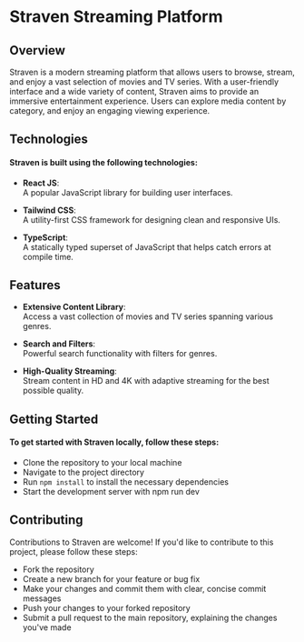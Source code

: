 # Straven Streaming Platform

## Overview
Straven is a modern streaming platform that allows users to browse, stream, and enjoy a vast selection of movies and TV series. With a user-friendly interface and a wide variety of content, Straven aims to provide an immersive entertainment experience. Users can explore media content by category, and enjoy an engaging viewing experience.

## Technologies
#### Straven is built using the following technologies:

* **React JS**:  
A popular JavaScript library for building user interfaces.

* **Tailwind CSS**:  
A utility-first CSS framework for designing clean and responsive UIs.

* **TypeScript**:  
A statically typed superset of JavaScript that helps catch errors at compile time.

## Features
* **Extensive Content Library**:  
Access a vast collection of movies and TV series spanning various genres.

* **Search and Filters**:  
Powerful search functionality with filters for genres.

* **High-Quality Streaming**:  
Stream content in HD and 4K with adaptive streaming for the best possible quality.

## Getting Started
#### To get started with Straven locally, follow these steps:

* Clone the repository to your local machine
* Navigate to the project directory
* Run `npm install` to install the necessary dependencies
* Start the development server with npm run dev

## Contributing
Contributions to Straven are welcome! If you'd like to contribute to this project, please follow these steps:

* Fork the repository
* Create a new branch for your feature or bug fix
* Make your changes and commit them with clear, concise commit messages
* Push your changes to your forked repository
* Submit a pull request to the main repository, explaining the changes you've made
